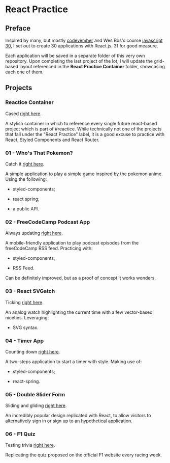 # React Practice

## Preface

Inspired by many, but mostly [codevember](http://codevember.xyz/) and Wes Bos's course [javascript 30](https://javascript30.com/), I set out to create 30 applications with React.js. 31 for good measure.

Each application will be saved in a separate folder of this very own repository. Upon completing the last project of the lot, I will update the grid-based layout referenced in the **React Practice Container** folder, showcasing each one of them.

## Projects

### Reactice Container

Cased [right here](https://codepen.io/borntofrappe/full/NELLxG/).

A stylish container in which to reference every single future react-based project which is part of #reactice. While technically not one of the projects that fall under the "React Practice" label, it is a good excuse to practice with React, Styled Components and React Router.

### 01 - Who's That Pokemon?

Catch it [right here](https://codepen.io/borntofrappe/full/GwYLRw).

A simple application to play a simple game inspired by the pokemon anime. Using the following:

- styled-components;

- react spring;

- a public API.

### 02 - FreeCodeCamp Podcast App

Always updating [right here](https://codepen.io/borntofrappe/full/yGbpMm).

A mobile-friendly application to play podcast episodes from the freeCodeCamp RSS feed. Practicing with:

- styled-components;

- RSS Feed.

Can be definitely improved, but as a proof of concept it works wonders.

### 03 - React SVGatch

Ticking [right here](https://codepen.io/borntofrappe/full/ebRVJd).

An analog watch highlighting the current time with a few vector-based niceties. Leveraging:

- SVG syntax.

### 04 - Timer App

Counting down [right here](https://codepen.io/borntofrappe/full/dwVZRQ).

A two-steps application to start a timer with style. Making use of:

- styled-components;

- react-spring.


### 05 - Double Slider Form

Sliding and gliding [right here](https://codepen.io/borntofrappe/full/OGyJbm).

An incredibly popular design replicated with React, to allow visitors to alternatively sign in or sign up to an hypothetical application.

### 06 - F1 Quiz

Testing trivia [right here](https://codepen.io/borntofrappe/full/pBeMzz).

Replicating the quiz proposed on the official F1 website every racing week.